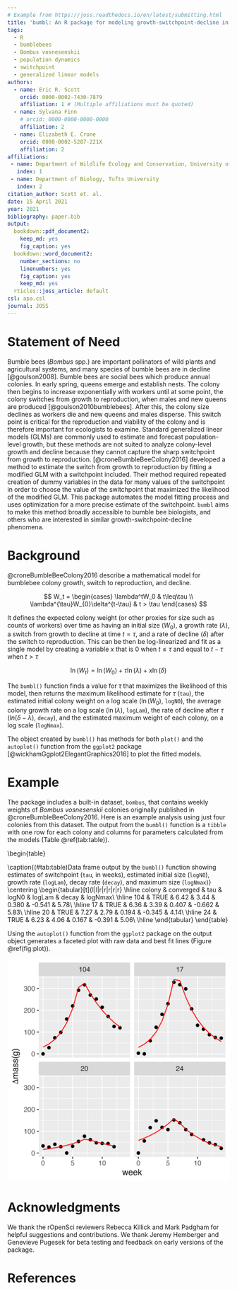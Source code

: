 ```yaml
---
# Example from https://joss.readthedocs.io/en/latest/submitting.html
title: 'bumbl: An R package for modeling growth-switchpoint-decline in bumblebee colony size'
tags:
  - R
  - bumblebees
  - Bombus vosnesenskii
  - population dynamics
  - switchpoint
  - generalized linear models
authors:
  - name: Eric R. Scott
    orcid: 0000-0002-7430-7879
    affiliation: 1 # (Multiple affiliations must be quoted)
  - name: Sylvana Finn
    # orcid: 0000-0000-0000-0000
    affiliation: 2
  - name: Elizabeth E. Crone
    orcid: 0000-0002-5287-221X
    affiliation: 2
affiliations:
 - name: Department of Wildlife Ecology and Conservation, University of Florida
   index: 1
 - name: Department of Biology, Tufts University
   index: 2
citation_author: Scott et. al.
date: 15 April 2021
year: 2021
bibliography: paper.bib
output: 
  bookdown::pdf_document2:
    keep_md: yes
    fig_caption: yes
  bookdown::word_document2:
    number_sections: no
    linenumbers: yes
    fig_caption: yes
    keep_md: yes
  rticles::joss_article: default
csl: apa.csl
journal: JOSS
---
```


# Statement of Need

Bumble bees (*Bombus* spp.) are important pollinators of wild plants and agricultural systems, and many species of bumble bees are in decline [@goulson2008]. Bumble bees are social bees which produce annual colonies. In early spring, queens emerge and establish nests. The colony then begins to increase exponentially with workers until at some point, the colony switches from growth to reproduction, when males and new queens are produced [@goulson2010bumblebees]. After this, the colony size declines as workers die and new queens and males disperse. This switch point is critical for the reproduction and viability of the colony and is therefore important for ecologists to examine. Standard generalized linear models (GLMs) are commonly used to estimate and forecast population-level growth, but these methods are not suited to analyze colony-level growth and decline because they cannot capture the sharp switchpoint from growth to reproduction. [@croneBumbleBeeColony2016] developed a method to estimate the switch from growth to reproduction by fitting a modified GLM with a switchpoint included.
Their method required repeated creation of dummy variables in the data for many values of the switchpoint in order to choose the value of the switchpoint that maximized the likelihood of the modified GLM.
This package automates the model fitting process and uses optimization for a more precise estimate of the switchpoint.
`bumbl` aims to make this method broadly accessible to bumble bee biologists, and others who are interested in similar growth-switchpoint-decline phenomena.

# Background

@croneBumbleBeeColony2016 describe a mathematical model for bumblebee colony growth, switch to reproduction, and decline.

$$
W_t = 
  \begin{cases}
  \lambda^tW_0 & t\leq\tau \\
  \lambda^{\tau}W_{0}\delta^{t-\tau} & t > \tau
  \end{cases}
$$

It defines the expected colony weight (or other proxies for size such as counts of workers) over time as having an initial size ($W_0$), a growth rate ($\lambda$), a switch from growth to decline at time $t = \tau$, and a rate of decline ($\delta$) after the switch to reproduction.
This can be then be log-linearized and fit as a single model by creating a variable $x$ that is 0 when $t \leq \tau$ and equal to $t - \tau$ when $t > \tau$

$$
\ln(W_t) = \ln(W_0) + \tau\ln(\lambda) + x\ln(\delta)
$$

The `bumbl()` function finds a value for $\tau$ that maximizes the likelihood of this model, then returns the maximum likelihood estimate for $\tau$ (`tau`), the estimated initial colony weight on a log scale ($\ln({W_0})$, `logN0`), the average colony growth rate on a log scale ($\ln(\lambda)$, `logLam`), the rate of decline after $\tau$ ($ln(\delta - \lambda)$, `decay`), and the estimated maximum weight of each colony, on a log scale (`logNmax`).

The object created by `bumbl()` has methods for both `plot()` and the `autoplot()` function from the `ggplot2` package [@wickhamGgplot2ElegantGraphics2016] to plot the fitted models.

# Example



The package includes a built-in dataset, `bombus`, that contains weekly weights of *Bombus vosnesenskii* colonies originally published in @croneBumbleBeeColony2016.
Here is an example analysis using just four colonies from this dataset.
The output from the `bumbl()` function is a `tibble` with one row for each colony and columns for parameters calculated from the models (Table \@ref(tab:table)).



\begin{table}

\caption{(\#tab:table)Data frame output by the `bumbl()` function showing estimates of switchpoint (`tau`, in weeks), estimated initial size (`logN0`), growth rate (`logLam`), decay rate (`decay`), and maximum size (`logNmax`)}
\centering
\begin{tabular}[t]{l|l|r|r|r|r|r}
\hline
colony & converged & tau & logN0 & logLam & decay & logNmax\\
\hline
104 & TRUE & 6.42 & 3.44 & 0.380 & -0.541 & 5.78\\
\hline
17 & TRUE & 6.36 & 3.39 & 0.407 & -0.662 & 5.83\\
\hline
20 & TRUE & 7.27 & 2.79 & 0.194 & -0.345 & 4.14\\
\hline
24 & TRUE & 6.23 & 4.06 & 0.167 & -0.391 & 5.06\\
\hline
\end{tabular}
\end{table}

Using the `autoplot()` function from the `ggplot2` package on the output object generates a faceted plot with raw data and best fit lines (Figure \@ref(fig:plot)).

![Results of analysis by the `bumbl()` function as visualized by `ggplot2::autoplot()`.  Each facet represents one of the four colonies. Raw data are plotted as points with the red line representing the fitted values for those points.\label{fig:plot}](plot-1.png)

# Acknowledgments

We thank the rOpenSci reviewers Rebecca Killick and Mark Padgham for helpful suggestions and contributions.
We thank Jeremy Hemberger and Genevieve Pugesek for beta testing and feedback on early versions of the package.

# References
